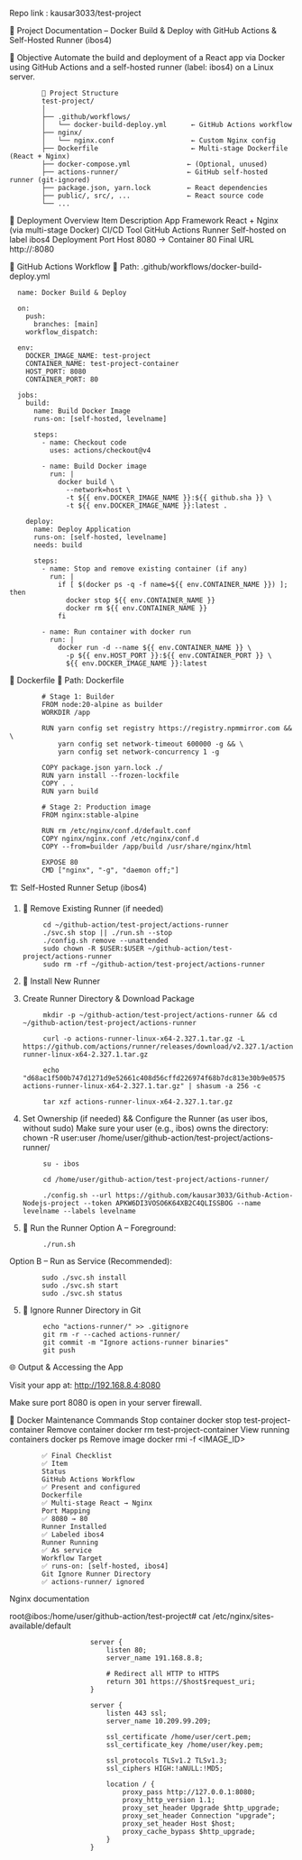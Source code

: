 Repo link : kausar3033/test-project

📘 Project Documentation – Docker Build & Deploy with GitHub Actions & Self-Hosted Runner (ibos4)

🧾 Objective
Automate the build and deployment of a React app via Docker using GitHub Actions and a self-hosted runner (label: ibos4) on a Linux server.

            📁 Project Structure
            test-project/
            │
            ├── .github/workflows/
            │   └── docker-build-deploy.yml      ← GitHub Actions workflow
            ├── nginx/
            │   └── nginx.conf                   ← Custom Nginx config
            ├── Dockerfile                       ← Multi-stage Dockerfile (React + Nginx)
            ├── docker-compose.yml              ← (Optional, unused)
            ├── actions-runner/                 ← GitHub self-hosted runner (git-ignored)
            ├── package.json, yarn.lock         ← React dependencies
            ├── public/, src/, ...              ← React source code
            └── ...


🚀 Deployment Overview
            Item
            Description
            App Framework
            React + Nginx (via multi-stage Docker)
            CI/CD Tool
            GitHub Actions
            Runner
            Self-hosted on label ibos4
            Deployment Port
            Host 8080 → Container 80
            Final URL
            http://<your-server-ip>:8080


🔁 GitHub Actions Workflow
📄 Path: .github/workflows/docker-build-deploy.yml

      name: Docker Build & Deploy
      
      on:
        push:
          branches: [main]
        workflow_dispatch:
      
      env:
        DOCKER_IMAGE_NAME: test-project
        CONTAINER_NAME: test-project-container
        HOST_PORT: 8080
        CONTAINER_PORT: 80
      
      jobs:
        build:
          name: Build Docker Image
          runs-on: [self-hosted, levelname]
      
          steps:
            - name: Checkout code
              uses: actions/checkout@v4
      
            - name: Build Docker image
              run: |
                docker build \
                  --network=host \
                  -t ${{ env.DOCKER_IMAGE_NAME }}:${{ github.sha }} \
                  -t ${{ env.DOCKER_IMAGE_NAME }}:latest .
      
        deploy:
          name: Deploy Application
          runs-on: [self-hosted, levelname]
          needs: build
      
          steps:
            - name: Stop and remove existing container (if any)
              run: |
                if [ $(docker ps -q -f name=${{ env.CONTAINER_NAME }}) ]; then
                  docker stop ${{ env.CONTAINER_NAME }}
                  docker rm ${{ env.CONTAINER_NAME }}
                fi
      
            - name: Run container with docker run
              run: |
                docker run -d --name ${{ env.CONTAINER_NAME }} \
                  -p ${{ env.HOST_PORT }}:${{ env.CONTAINER_PORT }} \
                  ${{ env.DOCKER_IMAGE_NAME }}:latest
      
      


🧱 Dockerfile
📄 Path: Dockerfile

            # Stage 1: Builder
            FROM node:20-alpine as builder
            WORKDIR /app
            
            RUN yarn config set registry https://registry.npmmirror.com && \
                yarn config set network-timeout 600000 -g && \
                yarn config set network-concurrency 1 -g
            
            COPY package.json yarn.lock ./
            RUN yarn install --frozen-lockfile
            COPY . .
            RUN yarn build
            
            # Stage 2: Production image
            FROM nginx:stable-alpine
            
            RUN rm /etc/nginx/conf.d/default.conf
            COPY nginx/nginx.conf /etc/nginx/conf.d
            COPY --from=builder /app/build /usr/share/nginx/html
            
            EXPOSE 80
            CMD ["nginx", "-g", "daemon off;"]





🏗️ Self-Hosted Runner Setup (ibos4)
1. 🔄 Remove Existing Runner (if needed)

            cd ~/github-action/test-project/actions-runner
            ./svc.sh stop || ./run.sh --stop
            ./config.sh remove --unattended
            sudo chown -R $USER:$USER ~/github-action/test-project/actions-runner
            sudo rm -rf ~/github-action/test-project/actions-runner


2. 🧰 Install New Runner
1. Create Runner Directory & Download Package

            mkdir -p ~/github-action/test-project/actions-runner && cd ~/github-action/test-project/actions-runner
            
            curl -o actions-runner-linux-x64-2.327.1.tar.gz -L https://github.com/actions/runner/releases/download/v2.327.1/actions-runner-linux-x64-2.327.1.tar.gz
            
            echo "d68ac1f500b747d1271d9e52661c408d56cffd226974f68b7dc813e30b9e0575  actions-runner-linux-x64-2.327.1.tar.gz" | shasum -a 256 -c

            tar xzf actions-runner-linux-x64-2.327.1.tar.gz



2. Set Ownership (if needed) && Configure the Runner
 (as user ibos, without sudo)
Make sure your user (e.g., ibos) owns the directory:
            chown -R user:user /home/user/github-action/test-project/actions-runner/
            
            su - ibos
            
            cd /home/user/github-action/test-project/actions-runner/
            
            ./config.sh --url https://github.com/kausar3033/Github-Action-Nodejs-project --token APKW6DI3VOSO6K64XB2C4QLISSBOG --name levelname --labels levelname




4. 🚀 Run the Runner
Option A – Foreground:
            
            ./run.sh

Option B – Run as Service (Recommended):
            
            sudo ./svc.sh install
            sudo ./svc.sh start
            sudo ./svc.sh status


5. 🧹 Ignore Runner Directory in Git

            echo "actions-runner/" >> .gitignore
            git rm -r --cached actions-runner/
            git commit -m "Ignore actions-runner binaries"
            git push



🌐 Output & Accessing the App





Visit your app at:  http://192.168.8.4:8080

Make sure port 8080 is open in your server firewall.

🧹 Docker Maintenance Commands 
Stop container
            docker stop test-project-container
Remove container
            docker rm test-project-container
View running containers
            docker ps
Remove image
            docker rmi -f <IMAGE_ID>


            ✅ Final Checklist
            ✅ Item
            Status
            GitHub Actions Workflow
            ✅ Present and configured
            Dockerfile
            ✅ Multi-stage React → Nginx
            Port Mapping
            ✅ 8080 → 80
            Runner Installed
            ✅ Labeled ibos4
            Runner Running
            ✅ As service
            Workflow Target
            ✅ runs-on: [self-hosted, ibos4]
            Git Ignore Runner Directory
            ✅ actions-runner/ ignored










Nginx documentation


root@ibos:/home/user/github-action/test-project# cat /etc/nginx/sites-available/default

                        server {
                            listen 80;
                            server_name 191.168.8.8;
                        
                            # Redirect all HTTP to HTTPS
                            return 301 https://$host$request_uri;
                        }
                        
                        server {
                            listen 443 ssl;
                            server_name 10.209.99.209;
                        
                            ssl_certificate /home/user/cert.pem;
                            ssl_certificate_key /home/user/key.pem;
                        
                            ssl_protocols TLSv1.2 TLSv1.3;
                            ssl_ciphers HIGH:!aNULL:!MD5;
                        
                            location / {
                                proxy_pass http://127.0.0.1:8080;
                                proxy_http_version 1.1;
                                proxy_set_header Upgrade $http_upgrade;
                                proxy_set_header Connection "upgrade";
                                proxy_set_header Host $host;
                                proxy_cache_bypass $http_upgrade;
                            }
                        }


